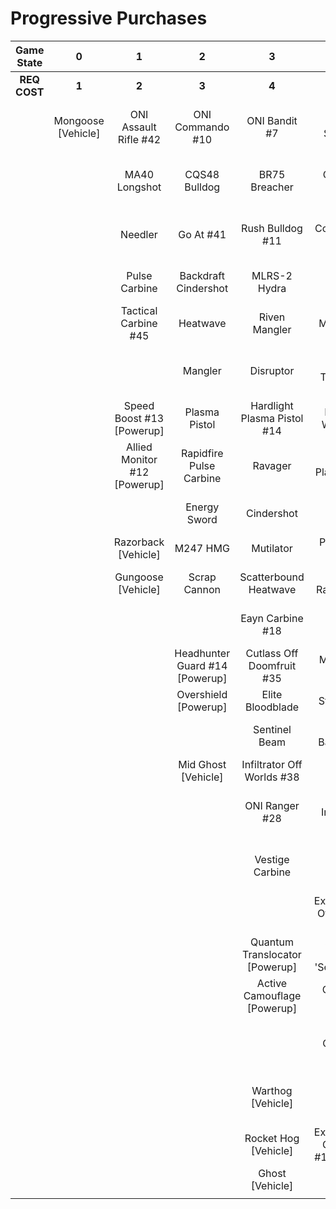 # Progressive Purchases

| **Game State** |       **0**        |            **1**             |             **2**              |             **3**              |                **4**                 |            **5**             |              **6**              |                            |                              |
| :------------: | :----------------: | :--------------------------: | :----------------------------: | :----------------------------: | :----------------------------------: | :--------------------------: | :-----------------------------: | :------------------------: | :--------------------------: |
|  **REQ COST**  |       **1**        |            **2**             |             **3**              |             **4**              |                **5**                 |            **6**             |              **7**              |           **8**            |            **9**             |
|                | Mongoose [Vehicle] |    ONI Assault Rifle #42     |        ONI Commando #10        |         ONI Bandit #7          |           Key Off Speed #2           |       Striker Sidekick       |        Scions Vision #8         |    Guard Off Doisac #40    |    Banish Off Balaho #43     |
|                |                    |        MA40 Longshot         |         CQS48 Bulldog          |         BR75 Breacher          |         ONI Battle Rifle #6          |       Impact Commando        |         Headhunter #48          | Artifact Off Tremonius #49 |      Scorpion Shot #47       |
|                |                    |           Needler            |           Go At #41            |        Rush Bulldog #11        |         Convergence Bulldog          |        Pursuit Hydra         |       The Final Token #25       |        Valkyrie #13        |    Fusion Off Legkolo #50    |
|                |                    |        Pulse Carbine         |      Backdraft Cindershot      |          MLRS-2 Hydra          |          Valor Off Dinh #12          |    Knight Off Zeretus #39    |        Calcine Disruptor        |      Rushdown Hammer       |                              |
|                |                    |     Tactical Carbine #45     |            Heatwave            |         Riven Mangler          |              M41 SPNKr               |         M41 Tracker          |      Attack Off Iratus #20      |                            |      Scorpion [Vehicle]      |
|                |                    |                              |            Mangler             |           Disruptor            |          Tripple Threat #23          |        Fuel Rod SPNKr        |       Stalker Rifle Ultra       |      Wraith [Vehicle]      | Banishing Wasp #17 [Vehicle] |
|                |                    |  Speed Boost #13 [Powerup]   |         Plasma Pistol          |  Hardlight Plasma Pistol #14   |          Decaying World #21          |     Spartan Sandwich #32     |       Purging Shock Rifle       | Phantom Wasp #16 [Vehicle] |                              |
|                |                    | Allied Monitor #12 [Powerup] |    Rapidfire Pulse Carbine     |            Ravager             |        Unbound Plasma Pistol         |       S7 Sniper Rifle        |       Doom Off Reach #30        |                            |                              |
|                |                    |                              |          Energy Sword          |           Cindershot           |           Pinpoint Needler           |   Reward Off Hyperius #46    |    Sentry Off Writh Kul #34     |                            |                              |
|                |                    |     Razorback [Vehicle]      |            M247 HMG            |           Mutilator            |            Pulse Wave #16            |      S7 Flexfire Sniper      |        Diminsher of Hope        |                            |                              |
|                |                    |      Gungoose [Vehicle]      |          Scrap Cannon          |     Scatterbound Heatwave      |          Zealot Ravager #19          |     Arcane Sentinel Beam     |    Exterminating Hazard #15     |                            |                              |
|                |                    |                              |                                |        Eayn Carbine #18        |           Ravager Rebound            |     Phantom Assassin #26     |                                 |                            |                              |
|                |                    |                              | Headhunter Guard #14 [Powerup] |   Cutlass Off Doomfruit #35    |            Myriad Arm #22            |        Gravity Hammer        |         Wasp [Vehicle]          |                            |                              |
|                |                    |                              |      Overshield [Powerup]      |        Elite Bloodblade        |            Stalker Rifle             |         Shock Rifle          |        Banshee [Vehicle]        |                            |                              |
|                |                    |                              |                                |         Sentinel Beam          |         Shot Off Barroth #17         |       Scout Skewer #27       | Fusion Rocket Hog #14 [Vehicle] |                            |                              |
|                |                    |                              |      Mid Ghost [Vehicle]       |   Infiltrator Off Worlds #38   |                Skewer                |       Volatile Skewer        |                                 |                            |                              |
|                |                    |                              |                                |         ONI Ranger #28         |       Broken Installation #44        |  Power Off Jega Rdomnai #36  |                                 |                            |                              |
|                |                    |                              |                                |        Vestige Carbine         |         Duelist Energy Sword         | Defender off Sanghelios #33  |                                 |                            |                              |
|                |                    |                              |                                |                                |   Extermination Off Infection #24    |                              |                                 |                            |                              |
|                |                    |                              |                                | Quantum Translocator [Powerup] |     Spike Off Thav 'Sebarim #37      |  Health Steal #11 [Powerup]  |                                 |                            |                              |
|                |                    |                              |                                |  Active Camouflage [Powerup]   |            ONI Turret #29            |                              |                                 |                            |                              |
|                |                    |                              |                                |                                |           The Champion #31           |  Mid Banshee #11 [Vehicle]   |                                 |                            |                              |
|                |                    |                              |                                |       Warthog [Vehicle]        |            Plasma Cannon             | Plasma Warthog #15 [Vehicle] |                                 |                            |                              |
|                |                    |                              |                                |      Rocket Hog [Vehicle]      | Extermination Gungoose #13 [Vehicle] |                              |                                 |                            |                              |
|                |                    |                              |                                |        Ghost [Vehicle]         |                                      |                              |                                 |                            |                              |
|                |                    |                              |                                |                                |                                      |                              |                                 |                            |                              |
